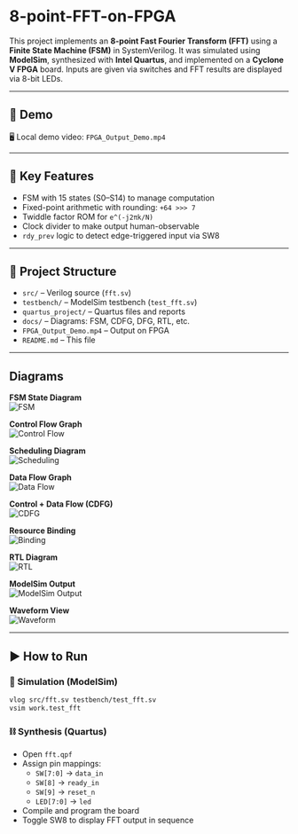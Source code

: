 # 8-point-FFT-on-FPGA


This project implements an **8-point Fast Fourier Transform (FFT)** using a **Finite State Machine (FSM)** in SystemVerilog. It was simulated using **ModelSim**, synthesized with **Intel Quartus**, and implemented on a **Cyclone V FPGA** board. Inputs are given via switches and FFT results are displayed via 8-bit LEDs.

---

## 🎥 Demo
🖥️ Local demo video: `FPGA_Output_Demo.mp4` 

---

## 🔧 Key Features

- FSM with 15 states (S0–S14) to manage computation
- Fixed-point arithmetic with rounding: `+64 >>> 7`
- Twiddle factor ROM for `e^(-j2πk/N)`
- Clock divider to make output human-observable
- `rdy_prev` logic to detect edge-triggered input via SW8

---

## 📁 Project Structure

- `src/` – Verilog source (`fft.sv`)
- `testbench/` – ModelSim testbench (`test_fft.sv`)
- `quartus_project/` – Quartus files and reports
- `docs/` – Diagrams: FSM, CDFG, DFG, RTL, etc.
- `FPGA_Output_Demo.mp4` – Output on FPGA
- `README.md` – This file

---

## Diagrams

**FSM State Diagram**  
![FSM](docs/FSM.png)

**Control Flow Graph**  
![Control Flow](docs/Control_Flow_Graph.png)

**Scheduling Diagram**  
![Scheduling](docs/Scheduling.png)

**Data Flow Graph**  
![Data Flow](docs/Data_Flow_Graph.png)

**Control + Data Flow (CDFG)**  
![CDFG](docs/CDFG.png)

**Resource Binding**  
![Binding](docs/Binding.png)

**RTL Diagram**  
![RTL](docs/RTL%20diagram.png)

**ModelSim Output**  
![ModelSim Output](docs/ModelSim_output.png)

**Waveform View**  
![Waveform](docs/Waveform_ModelSim.png)

---

## ▶️ How to Run

### 🧪 Simulation (ModelSim)

```bash
vlog src/fft.sv testbench/test_fft.sv
vsim work.test_fft
```

### ⛓️ Synthesis (Quartus)

- Open `fft.qpf`
- Assign pin mappings:
  - `SW[7:0]` → `data_in`
  - `SW[8]`   → `ready_in`
  - `SW[9]`   → `reset_n`
  - `LED[7:0]` → `led`
- Compile and program the board
- Toggle SW8 to display FFT output in sequence
